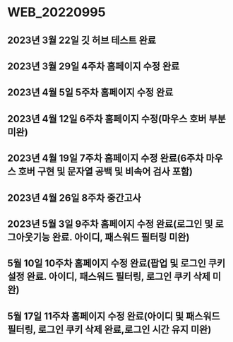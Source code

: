# WEB_20220995

## 2023년 3월 22일 깃 허브 테스트 완료

## 2023년 3월 29일 4주차 홈페이지 수정 완료

## 2023년 4월 5일 5주차 홈페이지 수정 완료

## 2023년 4월 12일 6주차 홈페이지 수정(마우스 호버 부분 미완)

## 2023년 4월 19일 7주차 홈페이지 수정 완료(6주차 마우스 호버 구현 및 문자열 공백 및 비속어 검사 포함)

## 2023년 4월 26일 8주차 중간고사

## 2023년 5월 3일 9주차 홈페이지 수정 완료(로그인 및 로그아웃기능 완료. 아이디, 패스워드 필터링 미완)

## 5월 10일 10주차 홈페이지 수정 완료(팝업 및 로그인 쿠키설정  완료. 아이디, 패스워드 필터링, 로그인 쿠키 삭제 미완)

## 5월 17일 11주차 홈페이지 수정 완료(아이디 및 패스워드 필터링, 로그인 쿠키 삭제 완료,로그인 시간 유지 미완)